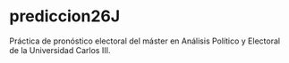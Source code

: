 # prediccion26J
Práctica de pronóstico electoral del máster en Análisis Político y Electoral de la Universidad Carlos III.
